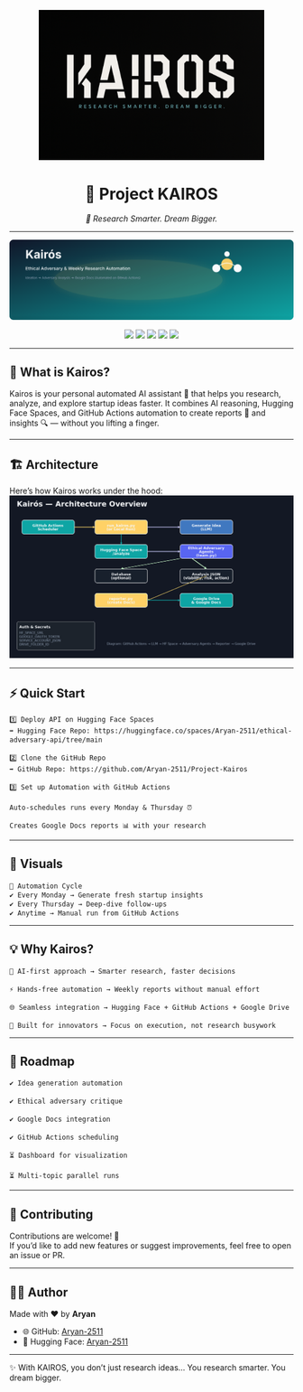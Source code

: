<p align="center">
  <img src="assets/KAIROS_logo.png" alt="Kairos Logo" width="400"/>
</p>

<h1 align="center">🌌 Project KAIROS</h1>
<p align="center"><i>🚀 Research Smarter. Dream Bigger.</i></p>

---

<p align="center">
  <img src="assets/kairos-banner.svg" alt="Kairos Banner"/>
</p>

<p align="center">
  <img src="https://img.shields.io/badge/KAIROS-Research%20Smarter.%20Dream%20Bigger.-black?style=for-the-badge&logo=rocket&logoColor=white"/>
  <img src="https://img.shields.io/badge/Focus-Startup%20Ideas-blueviolet?style=for-the-badge&logo=bulb&logoColor=white"/>
  <img src="https://img.shields.io/badge/AI-Personal%20Assistant-green?style=for-the-badge&logo=robot&logoColor=white"/>
  <img src="https://img.shields.io/badge/Automation-GitHub%20Actions-lightgrey?style=for-the-badge&logo=githubactions&logoColor=blue"/>
  <img src="https://img.shields.io/badge/Status-Always%20Learning-orange?style=for-the-badge&logo=hourglass&logoColor=white"/>
</p>

---

## 🌟 What is Kairos?

Kairos is your personal automated AI assistant 🤖 that helps you research, analyze, and explore startup ideas faster.
It combines AI reasoning, Hugging Face Spaces, and GitHub Actions automation to create reports 📑 and insights 🔍 — without you lifting a finger.

---

## 🏗️ Architecture

Here’s how Kairos works under the hood:![Architecture](assets/architecture.png)

---

## ⚡ Quick Start

    1️⃣ Deploy API on Hugging Face Spaces
    ➡️ Hugging Face Repo: https://huggingface.co/spaces/Aryan-2511/ethical-adversary-api/tree/main

    2️⃣ Clone the GitHub Repo
    ➡️ GitHub Repo: https://github.com/Aryan-2511/Project-Kairos

    3️⃣ Set up Automation with GitHub Actions

    Auto-schedules runs every Monday & Thursday ⏰

    Creates Google Docs reports 📊 with your research

---

## 🎨 Visuals

    📅 Automation Cycle
    ✔️ Every Monday → Generate fresh startup insights
    ✔️ Every Thursday → Deep-dive follow-ups
    ✔️ Anytime → Manual run from GitHub Actions

---

## 💡 Why Kairos?

    🧠 AI-first approach → Smarter research, faster decisions

    ⚡ Hands-free automation → Weekly reports without manual effort

    🌐 Seamless integration → Hugging Face + GitHub Actions + Google Drive

    🚀 Built for innovators → Focus on execution, not research busywork

---

## 📌 Roadmap

    ✔️ Idea generation automation

    ✔️ Ethical adversary critique

    ✔️ Google Docs integration

    ✔️ GitHub Actions scheduling

    ⏳ Dashboard for visualization

    ⏳ Multi-topic parallel runs

---

## 🤝 Contributing

Contributions are welcome! 🎉  
If you’d like to add new features or suggest improvements, feel free to open an issue or PR.

---

## 👨‍💻 Author

Made with ❤️ by **Aryan**  

- 🌐 GitHub: [Aryan-2511](https://github.com/Aryan-2511)  
- 🤗 Hugging Face: [Aryan-2511](https://huggingface.co/Aryan-2511)  

---

✨ With KAIROS, you don’t just research ideas…
You research smarter. You dream bigger.